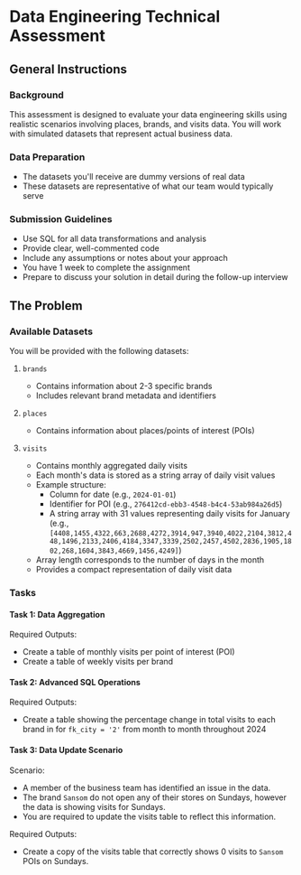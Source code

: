 # Data Engineering Technical Assessment

## General Instructions

### Background
This assessment is designed to evaluate your data engineering skills using realistic scenarios involving places, brands, and visits data. You will work with simulated datasets that represent actual business data.

### Data Preparation
- The datasets you'll receive are dummy versions of real data
- These datasets are representative of what our team would typically serve

### Submission Guidelines
- Use SQL for all data transformations and analysis
- Provide clear, well-commented code
- Include any assumptions or notes about your approach
- You have 1 week to complete the assignment
- Prepare to discuss your solution in detail during the follow-up interview


## The Problem

### Available Datasets
You will be provided with the following datasets:

1. `brands`
   - Contains information about 2-3 specific brands
   - Includes relevant brand metadata and identifiers

2. `places`
   - Contains information about places/points of interest (POIs)

3. `visits`
   - Contains monthly aggregated daily visits
   - Each month's data is stored as a string array of daily visit values
   - Example structure:
     - Column for date (e.g., `2024-01-01`)
     - Identifier for POI (e.g., `276412cd-ebb3-4548-b4c4-53ab984a26d5`)
     - A string array with 31 values representing daily visits for January (e.g., `[4408,1455,4322,663,2688,4272,3914,947,3940,4022,2104,3812,448,1496,2133,2406,4184,3347,3339,2502,2457,4502,2836,1905,1802,268,1604,3843,4669,1456,4249]`)
   - Array length corresponds to the number of days in the month
   - Provides a compact representation of daily visit data

### Tasks

#### Task 1: Data Aggregation

Required Outputs:
- Create a table of monthly visits per point of interest (POI)
- Create a table of weekly visits per brand

#### Task 2: Advanced SQL Operations

Required Outputs:
- Create a table showing the percentage change in total visits to each brand in for `fk_city = '2'` from month to month throughout 2024

#### Task 3: Data Update Scenario

Scenario:
- A member of the business team has identified an issue in the data.
- The brand `Sansom` do not open any of their stores on Sundays, however the data is showing visits for Sundays.
- You are required to update the visits table to reflect this information.

Required Outputs:
- Create a copy of the visits table that correctly shows 0 visits to `Sansom` POIs on Sundays.
